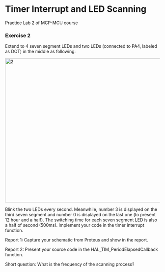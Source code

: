 # Timer Interrupt and LED Scanning
Practice Lab 2 of MCP-MCU course

### Exercise 2
 Extend to 4 seven segment LEDs and two LEDs (connected to PA4, labeled as DOT) in the
 middle as following:
 
<img width="935" height="468" alt="2" src="https://github.com/user-attachments/assets/1d18add4-538e-4478-b2f0-11d46552ddfb" />

Blink the two LEDs every second. Meanwhile, number 3 is displayed on the third seven
 segment and number 0 is displayed on the last one (to present 12 hour and a half). The
 switching time for each seven segment LED is also a half of second (500ms). Implement
 your code in the timer interrupt function.

 Report 1: Capture your schematic from Proteus and show in the report.
 
 Report 2: Present your source code in the HAL_TIM_PeriodElapsedCallback function.
 
 Short question: What is the frequency of the scanning process?
